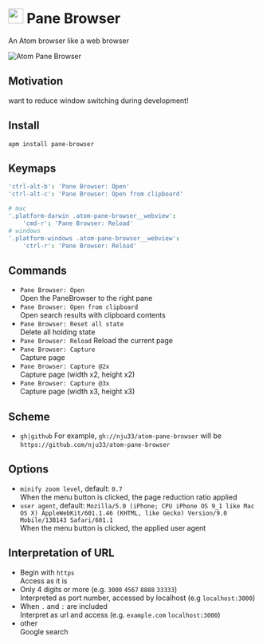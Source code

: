 <h1><img src="https://github.com/nju33/atom-pane-browser/blob/master/images/icon_32x32@2x.png?raw=true" width="30">&nbsp;Pane Browser</h1>

An Atom browser like a web browser

![Atom Pane Browser](https://raw.github.com/nju33/atom-pane-browser/master/screenshot.png)

## Motivation

want to reduce window switching during development!

## Install

```
apm install pane-browser
```

## Keymaps

```cson
'ctrl-alt-b': 'Pane Browser: Open'
'ctrl-alt-c': 'Pane Browser: Open from clipboard'

# mac
'.platform-darwin .atom-pane-browser__webview':
    'cmd-r': 'Pane Browser: Reload'
# windows
'.platform-windows .atom-pane-browser__webview':
    'ctrl-r': 'Pane Browser: Reload'
```

## Commands

- `Pane Browser: Open`  
  Open the PaneBrowser to the right pane
- `Pane Browser: Open from clipboard`  
  Open search results with clipboard contents
- `Pane Browser: Reset all state`  
  Delete all holding state
- `Pane Browser: Reload`
  Reload the current page
- `Pane Browser: Capture`  
  Capture page
- `Pane Browser: Capture @2x`  
  Capture page (width x2, height x2)
- `Pane Browser: Capture @3x`  
  Capture page (width x3, height x3)

## Scheme

- `gh|github`
  For example, `gh://nju33/atom-pane-browser` will be `https://github.com/nju33/atom-pane-browser`

## Options

- `minify zoom level`, default: `0.7`  
  When the menu button is clicked, the page reduction ratio applied
- `user agent`, default: `Mozilla/5.0 (iPhone; CPU iPhone OS 9_1 like Mac OS X) AppleWebKit/601.1.46 (KHTML, like Gecko) Version/9.0 Mobile/13B143 Safari/601.1`  
  When the menu button is clicked, the applied user agent

## Interpretation of URL

- Begin with `https`  
  Access as it is
- Only 4 digits or more (e.g. `3000` `4567` `8888` `33333`)  
  Interpreted as port number, accessed by localhost (e.g `localhost:3000`)
- When `.` and `:` are included  
  Interpret as url and access (e.g. `example.com` `localhost:3000`)
- other  
  Google search
